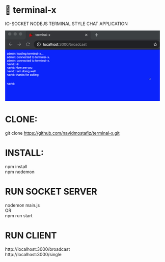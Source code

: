 # :strawberry: terminal-x
IO-SOCKET NODEJS TERMINAL STYLE CHAT APPLICATION

![terminal-x screenshot](https://github.com/navidmostafiz/terminal-x/blob/master/screenshot.png)

# CLONE: 
git clone https://github.com/navidmostafiz/terminal-x.git
# INSTALL: 
npm install  
npm nodemon
# RUN SOCKET SERVER
nodemon main.js  
OR  
npm run start
# RUN CLIENT
http://localhost:3000/broadcast  
http://localhost:3000/single
